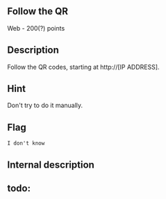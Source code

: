 ## Follow the QR
Web - 200(?) points

Description
------------
Follow the QR codes, starting at http://[IP ADDRESS].

Hint
------------
Don't try to do it manually.

Flag
------------

`I don't know`


Internal description
------------

todo:
-------------
